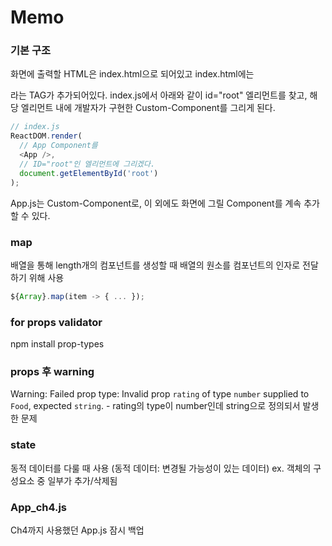 # Memo

### 기본 구조
화면에 출력할 HTML은 index.html으로 되어있고
index.html에는 <div id="root"> 라는 TAG가 추가되어있다.
index.js에서 아래와 같이 id="root" 엘리먼트를 찾고, 해당 엘리먼트 내에 개발자가 구현한 Custom-Component를 그리게 된다.
```javascript
// index.js
ReactDOM.render(
  // App Component를
  <App />,
  // ID="root"인 엘리먼트에 그리겠다. 
  document.getElementById('root')
);
```
App.js는 Custom-Component로, 이 외에도 화면에 그릴 Component를 계속 추가할 수 있다.


### map
배열을 통해 length개의 컴포넌트를 생성할 때 배열의 원소를 컴포넌트의 인자로 전달하기 위해 사용
```javascript
${Array}.map(item -> { ... });
```

### for props validator 
npm install prop-types

### props 후 warning
Warning: Failed prop type: Invalid prop `rating` of type `number` supplied to `Food`, expected `string`.
    - rating의 type이 number인데 string으로 정의되서 발생한 문제

### state
동적 데이터를 다룰 때 사용 (동적 데이터: 변경될 가능성이 있는 데이터)
ex. 객체의 구성요소 중 일부가 추가/삭제됨

### App_ch4.js
Ch4까지 사용했던 App.js 잠시 백업